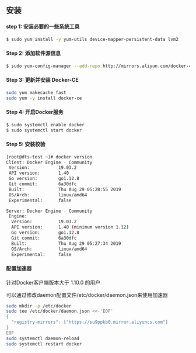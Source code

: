 ## 安装

#### step 1: 安装必要的一些系统工具
```bash
$ sudo yum install -y yum-utils device-mapper-persistent-data lvm2
```

#### Step 2: 添加软件源信息
```bash
$ sudo yum-config-manager --add-repo http://mirrors.aliyun.com/docker-ce/linux/centos/docker-ce.repo
```

#### Step 3: 更新并安装 Docker-CE
```bash
sudo yum makecache fast
sudo yum -y install docker-ce
```

#### Step 4: 开启Docker服务
```bash
$ sudo systemctl enable docker
$ sudo systemctl start docker
```

#### Step 5: 安装校验
```bash
[root@dts-test ~]# docker version
Client: Docker Engine - Community
 Version:           19.03.2
 API version:       1.40
 Go version:        go1.12.8
 Git commit:        6a30dfc
 Built:             Thu Aug 29 05:28:55 2019
 OS/Arch:           linux/amd64
 Experimental:      false

Server: Docker Engine - Community
 Engine:
  Version:          19.03.2
  API version:      1.40 (minimum version 1.12)
  Go version:       go1.12.8
  Git commit:       6a30dfc
  Built:            Thu Aug 29 05:27:34 2019
  OS/Arch:          linux/amd64
  Experimental:     false
```

#### 配置加速器

针对Docker客户端版本大于 1.10.0 的用户

可以通过修改daemon配置文件/etc/docker/daemon.json来使用加速器

```bash
sudo mkdir -p /etc/docker
sudo tee /etc/docker/daemon.json <<-'EOF'
{
  "registry-mirrors": ["https://su9ppkb0.mirror.aliyuncs.com"]
}
EOF
sudo systemctl daemon-reload
sudo systemctl restart docker
```
